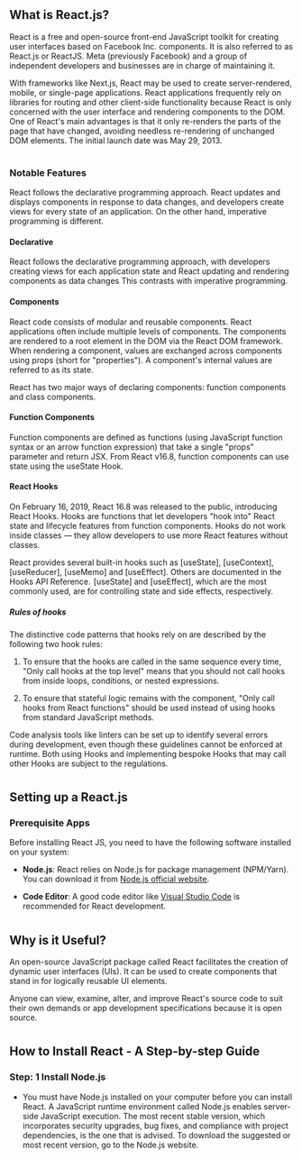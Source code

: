 # <h2>What is React.js?</h2>

React is a free and open-source front-end JavaScript toolkit for creating user interfaces based on Facebook Inc. components. It is also referred to as React.js or ReactJS. Meta (previously Facebook) and a group of independent developers and businesses are in charge of maintaining it.

With frameworks like Next.js, React may be used to create server-rendered, mobile, or single-page applications. React applications frequently rely on libraries for routing and other client-side functionality because React is only concerned with the user interface and rendering components to the DOM. One of React's main advantages is that it only re-renders the parts of the page that have changed, avoiding needless re-rendering of unchanged DOM elements. The initial launch date was May 29, 2013.

# <h3>Notable Features</h3>
React follows the declarative programming approach. React updates and displays components in response to data changes, and developers create views for every state of an application. On the other hand, imperative programming is different.

<h4>Declarative</h4>
React follows the declarative programming approach, with developers creating views for each application state and React updating and rendering components as data changes This contrasts with imperative programming.

<h4>Components</h4>
React code consists of modular and reusable components. React applications often include multiple levels of components. The components are rendered to a root element in the DOM via the React DOM framework. When rendering a component, values are exchanged across components using props (short for "properties"). A component's internal values are referred to as its state.

React has two major ways of declaring components: function components and class components.

<h4>Function Components</h4>
Function components are defined as functions (using JavaScript function syntax or an arrow function expression) that take a single "props" parameter and return JSX. From React v16.8, function components can use state using the useState Hook.

<h4>React Hooks</h4>
On February 16, 2019, React 16.8 was released to the public, introducing React Hooks. Hooks are functions that let developers "hook into" React state and lifecycle features from function components. Hooks do not work inside classes — they allow developers to use more React features without classes.


React provides several built-in hooks such as [useState], [useContext],  [useReducer], [useMemo] and [useEffect]. Others are documented in the Hooks API Reference.  [useState] and [useEffect], which are the most commonly used, are for controlling state and side effects, respectively.

<h5>Rules of hooks</h5>

The distinctive code patterns that hooks rely on are described by the following two hook rules:

1. To ensure that the hooks are called in the same sequence every time, "Only call hooks at the top level" means that you should not call hooks from inside loops, conditions, or nested expressions.

2. To ensure that stateful logic remains with the component, "Only call hooks from React functions" should be used instead of using hooks from standard JavaScript methods.

Code analysis tools like linters can be set up to identify several errors during development, even though these guidelines cannot be enforced at runtime. Both using Hooks and implementing bespoke Hooks that may call other Hooks are subject to the regulations.


# <h2>Setting up a React.js</h2>
### Prerequisite Apps

Before installing React JS, you need to have the following software installed on your system:

- **Node.js**: React relies on Node.js for package management (NPM/Yarn). You can download it from [Node.js official website](https://nodejs.org/).

- **Code Editor**: A good code editor like [Visual Studio Code](https://code.visualstudio.com/) is recommended for React development.

# <h2>Why is it Useful?</h2>

An open-source JavaScript package called React facilitates the creation of dynamic user interfaces (UIs). It can be used to create components that stand in for logically reusable UI elements.

Anyone can view, examine, alter, and improve React's source code to suit their own demands or app development specifications because it is open source.


# <h2>How to Install React - A Step-by-step Guide</h2>

<h3>Step: 1 Install Node.js</h3>

- You must have Node.js installed on your computer before you can install React. A JavaScript runtime environment called Node.js enables server-side JavaScript execution. The most recent stable version, which incorporates security upgrades, bug fixes, and compliance with project dependencies, is the one that is advised. To download the suggested or most recent version, go to the Node.js website.

